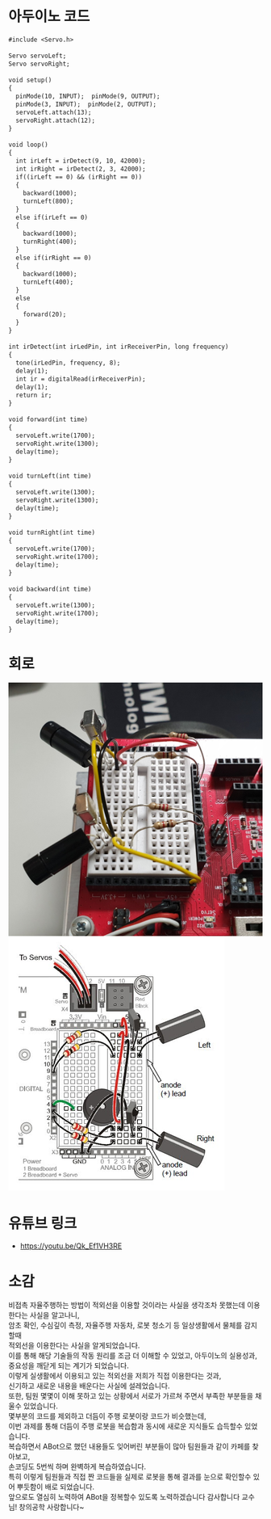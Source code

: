 # 아두이노 코드
```
#include <Servo.h>
 
Servo servoLeft;
Servo servoRight;
 
void setup()                           
{
  pinMode(10, INPUT);  pinMode(9, OUTPUT); 
  pinMode(3, INPUT);  pinMode(2, OUTPUT);
  servoLeft.attach(13);                
  servoRight.attach(12);           
}  
 
void loop()                             
{
  int irLeft = irDetect(9, 10, 42000);      
  int irRight = irDetect(2, 3, 42000);   
  if((irLeft == 0) && (irRight == 0))       
  {
    backward(1000);                     
    turnLeft(800);                     
  }
  else if(irLeft == 0)                       
  {
    backward(1000);                     
    turnRight(400);                  
  }
  else if(irRight == 0)                  
  {
    backward(1000);                     
    turnLeft(400);                       
  }
  else                                    
  {
    forward(20);                        
  }
}

int irDetect(int irLedPin, int irReceiverPin, long frequency)
{
  tone(irLedPin, frequency, 8);            
  delay(1);                              
  int ir = digitalRead(irReceiverPin);     
  delay(1);                             
  return ir;                             
}  

void forward(int time)                     
{
  servoLeft.write(1700);       
  servoRight.write(1300);      
  delay(time);                     
}

void turnLeft(int time)            
{
  servoLeft.write(1300);    
  servoRight.write(1300);     
  delay(time);
}

void turnRight(int time)            
{
  servoLeft.write(1700);   
  servoRight.write(1700);    
  delay(time);
}

void backward(int time)
{
  servoLeft.write(1300);
  servoRight.write(1700);
  delay(time);
}
```
# 회로

![IR](/Source/IR.jpg)
![IR회로](/Source/IR회로.jpg)

# 유튜브 링크
- https://youtu.be/Qk_Ef1VH3RE  

# 소감

비접촉 자율주행하는 방법이 적외선을 이용할 것이라는 사실을 생각조차 못했는데 이용한다는 사실을 알고나니,  
암초 확인, 수심깊이 측정, 자율주행 자동차, 로봇 청소기 등 일상생활에서 물체를 감지할때  
적외선을 이용한다는 사실을 알게되었습니다.  
이를 통해 해당 기술들의 작동 원리를 조금 더 이해할 수 있었고, 아두이노의 실용성과,  
중요성을 깨닫게 되는 계기가 되었습니다.  
이렇게 실생활에서 이용되고 있는 적외선을 저희가 직접 이용한다는 것과,  
신기하고 새로운 내용을 배운다는 사실에 설레었습니다.  
또한, 팀원 몇몇이 이해 못하고 있는 상황에서 서로가 가르쳐 주면서 부족한 부분들을 채울수 있었습니다.  
몇부분의 코드를 제외하고 더듬이 주행 로봇이랑 코드가 비슷했는데,  
이번 과제를 통해 더듬이 주행 로봇을 복습함과 동시에 새로운 지식들도 습득할수 있었습니다.  
복습하면서 ABot으로 했던 내용들도 잊어버린 부분들이 많아 팀원들과 같이 카페를 찾아보고,  
손코딩도 5번씩 하며 완벽하게 복습하였습니다.  
특히 이렇게 팀원들과 직접 짠 코드들을 실제로 로봇을 통해 결과를 눈으로 확인할수 있어 뿌듯함이 배로 되었습니다.  
앞으로도 열심히 노력하여 ABot을 정복할수 있도록 노력하겠습니다 감사합니다 교수님! 창의공학 사랑합니다~
